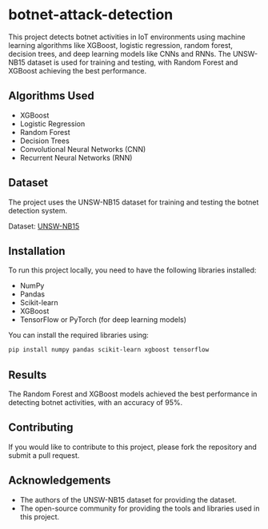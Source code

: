 # botnet-attack-detection
This project detects botnet activities in IoT environments using machine learning algorithms like XGBoost, logistic regression, random forest, decision trees, and deep learning models like CNNs and RNNs. The UNSW-NB15 dataset is used for training and testing, with Random Forest and XGBoost achieving the best performance. 

## Algorithms Used
- XGBoost
- Logistic Regression
- Random Forest
- Decision Trees
- Convolutional Neural Networks (CNN)
- Recurrent Neural Networks (RNN)

## Dataset
The project uses the UNSW-NB15 dataset for training and testing the botnet detection system.

Dataset: [UNSW-NB15](https://www.kaggle.com/datasets/mrwellsdavid/unsw-nb15)

## Installation
To run this project locally, you need to have the following libraries installed:
- NumPy
- Pandas
- Scikit-learn
- XGBoost
- TensorFlow or PyTorch (for deep learning models)

You can install the required libraries using:
```sh
pip install numpy pandas scikit-learn xgboost tensorflow
```

## Results
The Random Forest and XGBoost models achieved the best performance in detecting botnet activities, with an accuracy of 95%.

## Contributing
If you would like to contribute to this project, please fork the repository and submit a pull request.

## Acknowledgements
- The authors of the UNSW-NB15 dataset for providing the dataset.
- The open-source community for providing the tools and libraries used in this project.
```

